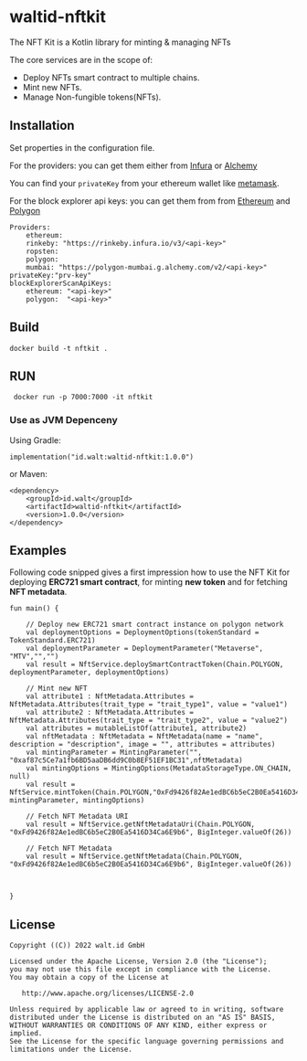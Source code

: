 # waltid-nftkit
The NFT Kit is a Kotlin library for minting & managing NFTs

The core services are in the scope of:
- Deploy NFTs smart contract to multiple chains.
- Mint new NFTs.
- Manage Non-fungible tokens(NFTs).

## Installation
Set properties in the configuration file.

For the providers: you can get them either from [Infura](https://infura.io/) or [Alchemy](https://www.alchemy.com/)

You can find your `privateKey` from your ethereum wallet like [metamask](https://metamask.io/).

For the block explorer api keys: you can get them from from [Ethereum](https://etherscan.io/) and [Polygon](https://polygonscan.com/)  

    Providers:
        ethereum: 
        rinkeby: "https://rinkeby.infura.io/v3/<api-key>"
        ropsten:  
        polygon: 
        mumbai: "https://polygon-mumbai.g.alchemy.com/v2/<api-key>"
    privateKey:"prv-key"
    blockExplorerScanApiKeys:
        ethereum: "<api-key>"
        polygon:  "<api-key>"


## Build

    docker build -t nftkit .


## RUN

     docker run -p 7000:7000 -it nftkit

### Use as JVM Depenceny

Using Gradle:

    implementation("id.walt:waltid-nftkit:1.0.0")

or Maven:

    <dependency>
        <groupId>id.walt</groupId>
        <artifactId>waltid-nftkit</artifactId>
        <version>1.0.0</version>
    </dependency>


## Examples
Following code snipped gives a first impression how to use the NFT Kit for deploying **ERC721 smart contract**, for minting **new token** and for fetching **NFT metadata**.

    fun main() {
    
        // Deploy new ERC721 smart contract instance on polygon network
        val deploymentOptions = DeploymentOptions(tokenStandard = TokenStandard.ERC721)
        val deploymentParameter = DeploymentParameter("Metaverse", "MTV","","")
        val result = NftService.deploySmartContractToken(Chain.POLYGON, deploymentParameter, deploymentOptions)
    
        // Mint new NFT
        val attribute1 : NftMetadata.Attributes = NftMetadata.Attributes(trait_type = "trait_type1", value = "value1")
        val attribute2 : NftMetadata.Attributes = NftMetadata.Attributes(trait_type = "trait_type2", value = "value2")
        val attributes = mutableListOf(attribute1, attribute2)
        val nftMetadata : NftMetadata = NftMetadata(name = "name", description = "description", image = "", attributes = attributes)
        val mintingParameter = MintingParameter("", "0xaf87c5Ce7a1fb6BD5aaDB6dd9C0b8EF51EF1BC31",nftMetadata)
        val mintingOptions = MintingOptions(MetadataStorageType.ON_CHAIN, null)
        val result = NftService.mintToken(Chain.POLYGON,"0xFd9426f82Ae1edBC6b5eC2B0Ea5416D34Ca6E9b6", mintingParameter, mintingOptions)       

        // Fetch NFT Metadata URI 
        val result = NftService.getNftMetadataUri(Chain.POLYGON, "0xFd9426f82Ae1edBC6b5eC2B0Ea5416D34Ca6E9b6", BigInteger.valueOf(26))

        // Fetch NFT Metadata
        val result = NftService.getNftMetadata(Chain.POLYGON, "0xFd9426f82Ae1edBC6b5eC2B0Ea5416D34Ca6E9b6", BigInteger.valueOf(26))

    
        
    }

## License

```
Copyright ((C)) 2022 walt.id GmbH

Licensed under the Apache License, Version 2.0 (the "License");
you may not use this file except in compliance with the License.
You may obtain a copy of the License at

   http://www.apache.org/licenses/LICENSE-2.0

Unless required by applicable law or agreed to in writing, software
distributed under the License is distributed on an "AS IS" BASIS,
WITHOUT WARRANTIES OR CONDITIONS OF ANY KIND, either express or implied.
See the License for the specific language governing permissions and
limitations under the License.
```

